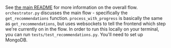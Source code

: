 See [the main README](https://github.com/venkatesh-narayan/learning-agent/blob/main/README.md) for more information on the overall flow.
`orchestrator.py` discusses the main flow - specifically the `get_recommendations` function. `process_with_progress` is basically the same as `get_recommendations`, but uses websockets to tell the frontend which step we're currently on in the flow.
In order to run this locally on your terminal, you can run `tests/test_recommendations.py`. You'll need to set up MongoDB.
